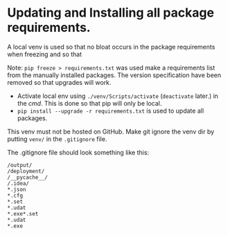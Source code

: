 # Updating and Installing all package requirements.
A local venv is used so that no bloat occurs in the package requirements when freezing and so that 

Note: `pip freeze > requirements.txt` was used make a requirements list from the manually installed packages. The version specification have been removed so that upgrades will work.

- Activate local env using `./venv/Scripts/activate` (`deactivate` later.) in the *cmd*. This is done so that pip will only be local.
- `pip install --upgrade -r requirements.txt` is used to update all packages.

This venv must not be hosted on GitHub. Make git ignore the venv dir by putting `venv/` in the `.gitignore` file.

The .gitignore file should look something like this:
```text
/output/
/deployment/
/__pycache__/
/.idea/
*.json
*.cfg
*.set
*.udat
*.exe*.set
*.udat
*.exe
```
